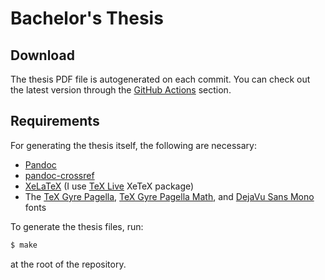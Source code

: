 # Bachelor's Thesis

## Download

The thesis PDF file is autogenerated on each commit. You can check out the
latest version through the [GitHub Actions](https://github.com/xaviripo/tfgr/actions?query=workflow%3AThesis) section.

## Requirements

For generating the thesis itself, the following are necessary:

- [Pandoc](https://pandoc.org/)
- [pandoc-crossref](https://github.com/lierdakil/pandoc-crossref)
- [XeLaTeX](https://www.tug.org/xetex/) (I use [TeX Live](https://www.tug.org/texlive/) XeTeX package)
- The [TeX Gyre Pagella](http://www.gust.org.pl/projects/e-foundry/tex-gyre),
[TeX Gyre Pagella Math](http://www.gust.org.pl/projects/e-foundry/tg-math), and
[DejaVu Sans Mono](https://dejavu-fonts.github.io/) fonts

To generate the thesis files, run:

```sh
$ make
```

at the root of the repository.